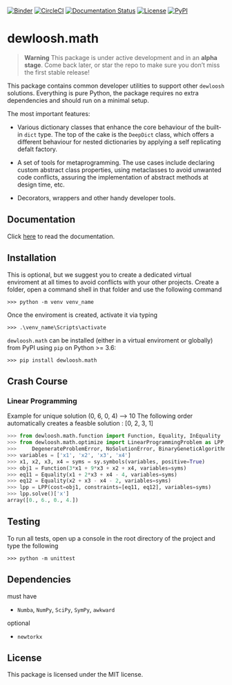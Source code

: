 [![Binder](https://mybinder.org/badge_logo.svg)](https://mybinder.org/v2/gh/dewloosh/dewloosh-core/main?labpath=examples%2Flpp.ipynb?urlpath=lab)
[![CircleCI](https://circleci.com/gh/dewloosh/dewloosh-math.svg?style=shield)](https://circleci.com/gh/dewloosh/dewloosh-math) 
[![Documentation Status](https://readthedocs.org/projects/dewloosh-math/badge/?version=latest)](https://nddict.readthedocs.io/en/latest/?badge=latest) 
[![License](https://img.shields.io/badge/License-MIT-yellow.svg)](https://opensource.org/licenses/MIT)
[![PyPI](https://badge.fury.io/py/dewloosh.math.svg)](https://pypi.org/project/dewloosh.math) 

# **dewloosh.math**

> **Warning**
> This package is under active development and in an **alpha stage**. Come back later, or star the repo to make sure you don’t miss the first stable release!

This package contains common developer utilities to support other `dewloosh` solutions. Everything is pure Python, the package requires no extra dependencies and should run on a minimal setup.

The most important features:

* Various dictionary classes that enhance the core behaviour of the built-in `dict` type. The top of the cake is the `DeepDict` class, which offers a different behaviour for nested dictionaries by applying a self replicating defalt factory.

* A set of tools for metaprogramming. The use cases include declaring custom abstract class properties, using metaclasses to avoid unwanted code conflicts, assuring the implementation of abstract methods at design time, etc.

* Decorators, wrappers and other handy developer tools.

## **Documentation**

Click [here](https://dewloosh-math.readthedocs.io/en/latest/) to read the documentation.

## **Installation**
This is optional, but we suggest you to create a dedicated virtual enviroment at all times to avoid conflicts with your other projects. Create a folder, open a command shell in that folder and use the following command

```console
>>> python -m venv venv_name
```

Once the enviroment is created, activate it via typing

```console
>>> .\venv_name\Scripts\activate
```

`dewloosh.math` can be installed (either in a virtual enviroment or globally) from PyPI using `pip` on Python >= 3.6:

```console
>>> pip install dewloosh.math
```

## **Crash Course**

### Linear Programming

Example for unique solution
(0, 6, 0, 4) --> 10
The following order automatically creates
a feasble solution : [0, 2, 3, 1]

```python
>>> from dewloosh.math.function import Function, Equality, InEquality
>>> from dewloosh.math.optimize import LinearProgrammingProblem as LPP, \
>>>     DegenerateProblemError, NoSolutionError, BinaryGeneticAlgorithm
>>> variables = ['x1', 'x2', 'x3', 'x4']
>>> x1, x2, x3, x4 = syms = sy.symbols(variables, positive=True)
>>> obj1 = Function(3*x1 + 9*x3 + x2 + x4, variables=syms)
>>> eq11 = Equality(x1 + 2*x3 + x4 - 4, variables=syms)
>>> eq12 = Equality(x2 + x3 - x4 - 2, variables=syms)
>>> lpp = LPP(cost=obj1, constraints=[eq11, eq12], variables=syms)
>>> lpp.solve()['x']
array([0., 6., 0., 4.])

```

## **Testing**

To run all tests, open up a console in the root directory of the project and type the following

```console
>>> python -m unittest
```

## **Dependencies**

must have 
  * `Numba`, `NumPy`, `SciPy`, `SymPy`, `awkward`

optional 
  * `newtorkx`

## **License**

This package is licensed under the MIT license.